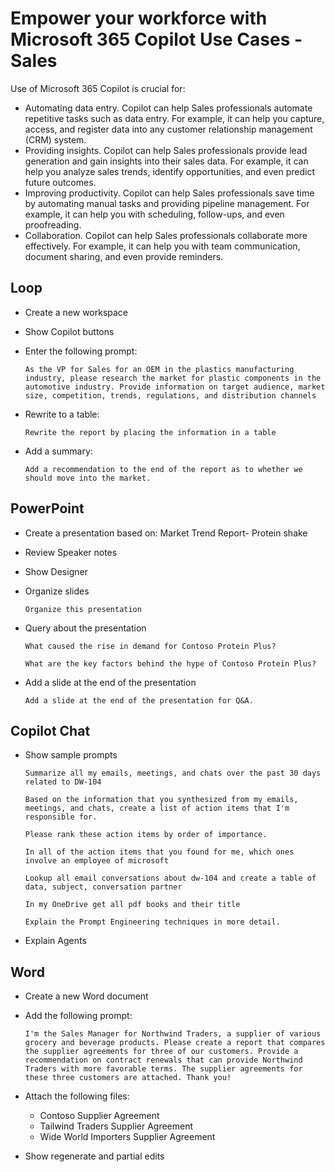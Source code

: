 # Empower your workforce with Microsoft 365 Copilot Use Cases - Sales

Use of Microsoft 365 Copilot is crucial for:

- Automating data entry. Copilot can help Sales professionals automate repetitive tasks such as data entry. For example, it can help you capture, access, and register data into any customer relationship management (CRM) system.
- Providing insights. Copilot can help Sales professionals provide lead generation and gain insights into their sales data. For example, it can help you analyze sales trends, identify opportunities, and even predict future outcomes.
- Improving productivity. Copilot can help Sales professionals save time by automating manual tasks and providing pipeline management. For example, it can help you with scheduling, follow-ups, and even proofreading.
- Collaboration. Copilot can help Sales professionals collaborate more effectively. For example, it can help you with team communication, document sharing, and even provide reminders.

## Loop

- Create a new workspace

- Show Copilot buttons

- Enter the following prompt:

  ```prompt
  As the VP for Sales for an OEM in the plastics manufacturing industry, please research the market for plastic components in the automotive industry. Provide information on target audience, market size, competition, trends, regulations, and distribution channels
  ```

- Rewrite to a table:

  ```prompt
  Rewrite the report by placing the information in a table
  ```

- Add a summary:

  ```prompt
  Add a recommendation to the end of the report as to whether we should move into the market.
  ```

## PowerPoint

- Create a presentation based on: Market Trend Report- Protein shake

- Review Speaker notes

- Show Designer

- Organize slides

  ```prompt
  Organize this presentation
  ```

- Query about the presentation

  ```prompt
  What caused the rise in demand for Contoso Protein Plus?
  ```

  ```prompt
  What are the key factors behind the hype of Contoso Protein Plus?
  ```

- Add a slide at the end of the presentation

  ```prompt
  Add a slide at the end of the presentation for Q&A.
  ```

## Copilot Chat

- Show sample prompts

  ```prompt
  Summarize all my emails, meetings, and chats over the past 30 days related to DW-104
  ```

  ```prompt
  Based on the information that you synthesized from my emails, meetings, and chats, create a list of action items that I'm responsible for.
  ```

  ```prompt
  Please rank these action items by order of importance.
  ```

  ```prompt
  In all of the action items that you found for me, which ones involve an employee of microsoft
  ```

  ```prompt
  Lookup all email conversations about dw-104 and create a table of data, subject, conversation partner
  ```

  ```prompt
  In my OneDrive get all pdf books and their title
  ```

  ```prompt
  Explain the Prompt Engineering techniques in more detail.
  ```

- Explain Agents

## Word

- Create a new Word document

- Add the following prompt:

  ```prompt
  I'm the Sales Manager for Northwind Traders, a supplier of various grocery and beverage products. Please create a report that compares the supplier agreements for three of our customers. Provide a recommendation on contract renewals that can provide Northwind Traders with more favorable terms. The supplier agreements for these three customers are attached. Thank you!
  ```

- Attach the following files:

  - Contoso Supplier Agreement
  - Tailwind Traders Supplier Agreement
  - Wide World Importers Supplier Agreement

- Show regenerate and partial edits

